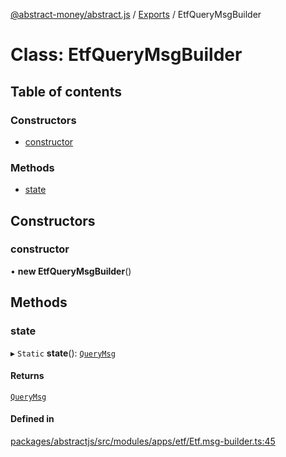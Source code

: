 [@abstract-money/abstract.js](../README.md) / [Exports](../modules.md) / EtfQueryMsgBuilder

# Class: EtfQueryMsgBuilder

## Table of contents

### Constructors

- [constructor](EtfQueryMsgBuilder.md#constructor)

### Methods

- [state](EtfQueryMsgBuilder.md#state)

## Constructors

### constructor

• **new EtfQueryMsgBuilder**()

## Methods

### state

▸ `Static` **state**(): [`QueryMsg`](../modules/EtfTypes.md#querymsg)

#### Returns

[`QueryMsg`](../modules/EtfTypes.md#querymsg)

#### Defined in

[packages/abstractjs/src/modules/apps/etf/Etf.msg-builder.ts:45](https://github.com/Abstract-OS/abstract.js/blob/c46b309/packages/abstractjs/src/modules/apps/etf/Etf.msg-builder.ts#L45)
